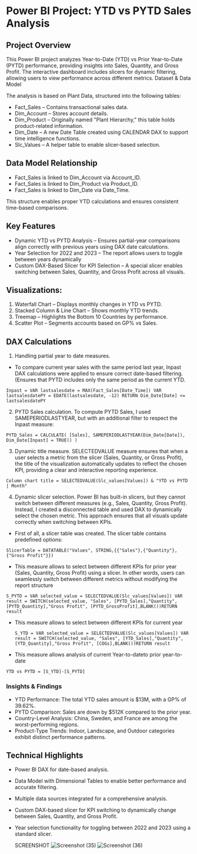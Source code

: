 # Power BI Project: YTD vs PYTD Sales Analysis

## Project Overview

This Power BI project analyzes Year-to-Date (YTD) vs Prior Year-to-Date (PYTD) performance, providing insights into Sales, Quantity, and Gross Profit. The interactive dashboard includes slicers for dynamic filtering, allowing users to view performance across different metrics.
Dataset & Data Model

The analysis is based on Plant Data, structured into the following tables:
- Fact_Sales – Contains transactional sales data.
- Dim_Account – Stores account details.
- Dim_Product – Originally named "Plant Hierarchy," this table holds product-related information.
- Dim_Date – A new Date Table created using CALENDAR DAX to support time intelligence functions.
- Slc_Values – A helper table to enable slicer-based selection.

## Data Model Relationship
- Fact_Sales is linked to Dim_Account via Account_ID.
- Fact_Sales is linked to Dim_Product via Product_ID.
- Fact_Sales is linked to Dim_Date via Date_Time.

This structure enables proper YTD calculations and ensures consistent time-based comparisons.

## Key Features
- Dynamic YTD vs PYTD Analysis – Ensures partial-year comparisons align correctly with previous years using DAX date calculations.
- Year Selection for 2022 and 2023 – The report allows users to toggle between years dynamically
- Custom DAX-Based Slicer for KPI Selection – A special slicer enables switching between Sales, Quantity, and Gross Profit across all visuals.
  
## Visualizations:

1. Waterfall Chart – Displays monthly changes in YTD vs PYTD.
2. Stacked Column & Line Chart – Shows monthly YTD trends.
3. Treemap – Highlights the Bottom 10 Countries by performance.
4. Scatter Plot – Segments accounts based on GP% vs Sales.

## DAX Calculations
1. Handling partial year to date measures.
- To compare current year sales with the same period last year, Inpast DAX calculations were applied to ensure correct date-based filtering. (Ensures that PYTD includes only the same period as the current YTD.

```Inpast = VAR lastsalesdate = MAX(Fact_Sales[Date_Time]) VAR lastsalesdatePY = EDATE(lastsalesdate, -12) RETURN Dim_Date[Date] <= lastsalesdatePY```


2. PYTD Sales calculation.
To compute PYTD Sales, I used SAMEPERIODLASTYEAR, but with an additional filter to respect the Inpast measure:

```PYTD_Sales = CALCULATE( [Sales], SAMEPERIODLASTYEAR(Dim_Date[Date]), Dim_Date[Inpast] = TRUE() )```

3. Dynamic title measure. 
SELECTEDVALUE measure ensures that when a user selects a metric from the slicer (Sales, Quantity, or Gross Profit), the title of the visualization automatically updates to reflect the chosen KPI, providing a clear and interactive reporting experience.

```Column chart title = SELECTEDVALUE(Slc_values[Values]) & "YTD vs PYTD | Month"```

4. Dynamic slicer selection.
Power BI has built-in slicers, but they cannot switch between different measures (e.g., Sales, Quantity, Gross Profit). Instead, I created a disconnected table and used DAX to dynamically select the chosen metric.
This approach ensures that all visuals update correctly when switching between KPIs. 

- First of all, a slicer table was created. The slicer table contains predefined options:
  
```SlicerTable = DATATABLE("Values", STRING,{{"Sales"},{"Quantity"},{"Gross Profit"}})```

- This measure allows to select between different KPIs for prior year (Sales, Quantity, Gross Profit) using a slicer. In other words, users can seamlessly switch between different metrics without modifying the report structure

```S_PYTD = VAR selected_value = SELECTEDVALUE(Slc_values[Values]) VAR result = SWITCH(selected_value, "Sales", [PYTD_Sales],"Quantity", [PYTD_Quantity],"Gross Profit", [PYTD_GrossProfit],BLANK())RETURN result```

- This measure allows to select between different KPIs for current year

  ```S_YTD = VAR selected_value = SELECTEDVALUE(Slc_values[Values]) VAR result = SWITCH(selected_value, "Sales", [YTD_Sales],"Quantity", [YTD_Quantity],"Gross Profit", [COGs],BLANK())RETURN result```

- This measure allows analysis of current Year-to-dateto prior year-to-date

```YTD vs PYTD = [S_YTD]-[S_PYTD]```

### Insights & Findings
- YTD Performance: The total YTD sales amount is $13M, with a GP% of 39.62%.
- PYTD Comparison: Sales are down by $512K compared to the prior year.
- Country-Level Analysis: China, Sweden, and France are among the worst-performing regions.
- Product-Type Trends: Indoor, Landscape, and Outdoor categories exhibit distinct performance patterns.

## Technical Highlights
- Power BI DAX for date-based analysis.
- Data Model with Dimensional Tables to enable better performance and accurate filtering.
- Multiple data sources integrated for a comprehensive analysis.
- Custom DAX-based slicer for KPI switching to dynamically change between Sales, Quantity, and Gross Profit.
- Year selection functionality for toggling between 2022 and 2023 using a standard slicer.

  SCREENSHOT
![Screenshot (35)](https://github.com/user-attachments/assets/6c39786a-1c98-491f-82cd-94872bf505f3)
![Screenshot (36)](https://github.com/user-attachments/assets/117399e2-9653-4ac0-beb8-bd9bfa259906)




